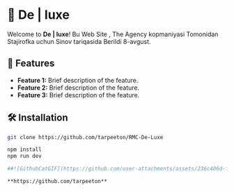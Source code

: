 # 🌟 De | luxe

Welcome to **De | luxe**! Bu Web Site , The Agency kopmaniyasi Tomonidan Stajirofka uchun Sinov tariqasida Berildi 8-avgust.

## 🚀 Features

- **Feature 1:** Brief description of the feature.
- **Feature 2:** Brief description of the feature.
- **Feature 3:** Brief description of the feature.

## 🛠 Installation


```bash
git clone https://github.com/tarpeeton/RMC-De-Luxe

npm install
npm run dev

##![GithubCatGIF](https://github.com/user-attachments/assets/236c406d-f3c8-4f25-8126-5276d155a9e8)

**https://github.com/tarpeeton**
